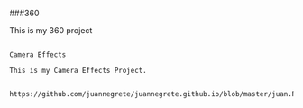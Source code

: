 ###360

This is my 360 project

<script src="//360.vizor.io/scripts/embed.js" data-vizorurl="https://360.vizor.io/embed/v/pb1" ></script>

```

Camera Effects

This is my Camera Effects Project.


https://github.com/juannegrete/juannegrete.github.io/blob/master/juan.PNG

